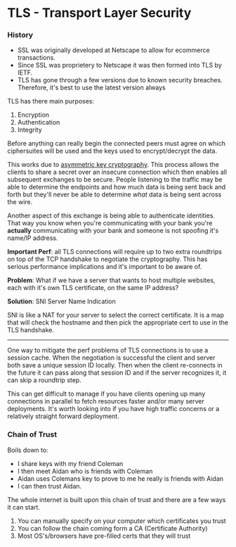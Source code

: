 # TLS - Transport Layer Security

### History

* SSL was originally developed at Netscape to allow for ecommerce transactions.
* Since SSL was proprietery to Netscape it was then formed into TLS by IETF.
* TLS has gone through a few versions due to known security breaches.  Therefore, it's best to use the latest version always


TLS has there main purposes:

1. Encryption
2. Authentication
3. Integrity

Before anything can really begin the connected peers must agree on which
ciphersuites will be used and the keys used to encrypt/decrypt the data.


This works due to [asymmetric key cryptography](https://www.youtube.com/watch?v=EPXilYOa71c).  This process allows the clients to share
a secret over an insecure connection which then enables all subsequent exchanges
to be secure.  People listening to the traffic may be able to determine the
endpoints and how much data is being sent back and forth but they'll never be
able to determine _what_ data is being sent across the wire.

Another aspect of this exchange is being able to authenticate identities.  That
way you know when you're communicating with your bank you're **actually**
communicating with your bank and someone is not spoofing it's name/IP address.

**Important Perf**: all TLS connections will require up to two extra roundtrips
on top of the TCP handshake to negotiate the cryptography.  This has serious
performance implications and it's important to be aware of.

**Problem**: What if we have a server that wants to host multiple websites, each
with it's own TLS certificate, on the same IP address?

**Solution**: SNI Server Name Indication

SNI is like a NAT for your server to select the correct certificate.  It is a
map that will check the hostname and then pick the appropriate cert to use in
the TLS handshake.

---
One way to mitigate the perf problems of TLS connections is to use a session
cache.  When the negotiation is successful the client and server both save a
unique session ID locally.  Then when the client re-connects in the future it
can pass along that session ID and if the server recognizes it, it can skip a
roundtrip step.

This can get difficult to manage if you have clients opening up many connections
in parallel to fetch resources faster and/or many server deployments.  It's
worth looking into if you have high traffic concerns or a relatively straight
forward deployment.

### Chain of Trust
Boils down to:  

* I share keys with my friend Coleman
* I then meet Aidan who is friends with Coleman
* Aidan uses Colemans key to prove to me he really is friends with Aidan
* I can then trust Aidan.

The whole internet is built upon this chain of trust and there are a few ways it
can start.

1.  You can manually specify on your computer which certificates you trust  
2.  You can follow the chain coming form a CA (Certificate Authority)  
3.  Most OS's/browsers have pre-filled certs that they will trust  
